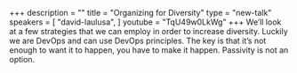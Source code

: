 +++
description = ""
title = "Organizing for Diversity"
type = "new-talk"
speakers = [
        "david-laulusa",
]
youtube = "TqU49w0LkWg"
+++
We’ll look at a few strategies that we can employ in order to increase diversity. Luckily we are DevOps and can use DevOps principles. The key is that it’s not enough to want it to happen, you have to make it happen. Passivity is not an option.